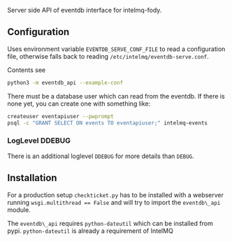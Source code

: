 Server side API of eventdb interface for intelmq-fody.

## Configuration
Uses environment variable ```EVENTDB_SERVE_CONF_FILE``` to read
a configuration file, otherwise falls back to
reading `/etc/intelmq/eventdb-serve.conf`.

Contents see
```sh
python3 -m eventdb_api --example-conf
```
There must be a database user which can read from the eventdb.
If there is none yet, you can create one with something like:

```sh
createuser eventapiuser --pwprompt
psql -c "GRANT SELECT ON events TO eventapiuser;" intelmq-events

```

### LogLevel DDEBUG

There is an additional loglevel `DDEBUG`
for more details than `DEBUG`.

## Installation
For a production setup `checkticket.py` has to be installed
with a webserver running `wsgi.multithread == False` and will try
to import the `eventdb\_api` module.

The `eventdb\_api` requires `python-dateutil` which can be installed from pypi.
`python-dateutil` is already a requirement of IntelMQ 
